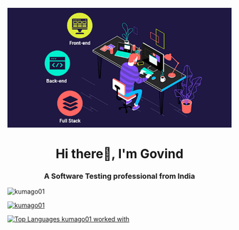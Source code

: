 [![MasterHead](https://raw.githubusercontent.com/NdekoCode/NdekoCode/main/assets/img/banner-fullstack.gif)](github.com/kumago01)

<h1 align="center">Hi there👋, I'm Govind</h1>
<h3 align="center">A Software Testing professional from India</h3>



<p align="left"> <img src="https://komarev.com/ghpvc/?username=kumago01&label=Profile%20views&color=0e75b6&style=flat" alt="kumago01" /> </p>

<p align="left"> <a href="https://github.com/ryo-ma/github-profile-trophy"><img src="https://github-profile-trophy.vercel.app/?username=kumago01" alt="kumago01" /></a> </p>


[![Top Languages kumago01 worked with](https://github-readme-stats.vercel.app/api/top-langs/?username=kumago01)](https://github.com/kumago01)


